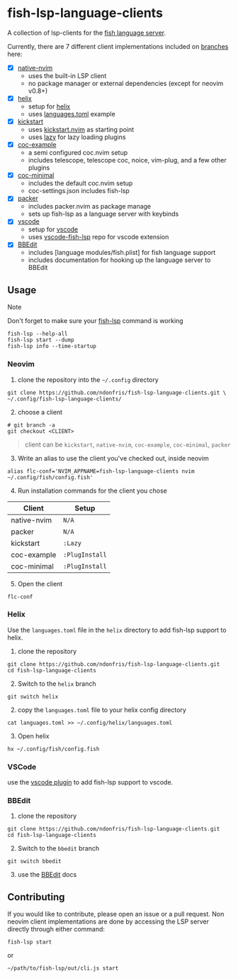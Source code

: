 <!-- markdownlint-disable-file -->
# fish-lsp-language-clients

A collection of lsp-clients for the [fish language server](https://github.com/ndonfris/fish-lsp.git).

Currently, there are 7 different client implementations included on [branches](https://github.com/ndonfris/fish-lsp-language-clients/branches) here:

- [x] [native-nvim](https://github.com/ndonfris/fish-lsp-language-clients/tree/native-nvim)
    - uses the built-in LSP client
    - no package manager or external dependencies (except for neovim v0.8+)
- [x] [helix](https://github.com/ndonfris/fish-lsp-language-clients/tree/helix)
   - setup for [helix](https://helix-editor.com/)
   - uses [languages.toml](https://github.com/ndonfris/fish-lsp-language-clients/blob/helix/languages.toml) example
- [x] [kickstart](https://github.com/ndonfris/fish-lsp-language-clients/tree/kickstart)
    - uses [kickstart.nvim](https://github.com/nvim-lua/kickstart.nvim) as starting point
    - uses [lazy](https://github.com/folke/lazy.nvim) for lazy loading plugins
- [x] [coc-example](https://github.com/ndonfris/fish-lsp-language-clients/tree/coc_example)
    - a semi configured coc.nvim setup
    - includes telescope, telescope coc, noice, vim-plug, and a few other plugins
- [x] [coc-minimal](https://github.com/ndonfris/fish-lsp-language-clients/tree/coc-minimal)
    - includes the default coc.nvim setup
    - coc-settings.json includes fish-lsp
- [x] [packer](https://github.com/ndonfris/fish-lsp-language-clients/tree/packer)
    - includes packer.nvim as package manage
    - sets up fish-lsp as a language server with keybinds
- [x] [vscode](https://marketplace.visualstudio.com/items?itemName=ndonfris.fish-lsp)
    - setup for [vscode](https://code.visualstudio.com/)
    - uses [vscode-fish-lsp](https://github.com/ndonfris/vscode-fish-lsp) repo for vscode extension
- [x] [BBEdit](https://github.com/ndonfris/fish-lsp-language-clients/tree/bbedit)
    - includes [language modules/fish.plist] for fish language support
    - includes documentation for hooking up the language server to BBEdit


## Usage

> [!NOTE]
> Don't forget to make sure your [fish-lsp](https://github.com/ndonfris/fish-lsp/) command is working
>
> ```fish
> fish-lsp --help-all
> fish-lsp start --dump
> fish-lsp info --time-startup
> ```

### Neovim

1. clone the repository into the `~/.config` directory
```fish
git clone https://github.com/ndonfris/fish-lsp-language-clients.git \
~/.config/fish-lsp-language-clients/
```
2. choose a client
```fish
# git branch -a
git checkout <CLIENT>
```
> client can be `kickstart`, `native-nvim`, `coc-example`, `coc-minimal`, `packer`

3. Write an alias to use the client you've checked out, inside neovim

```fish
alias flc-conf='NVIM_APPNAME=fish-lsp-language-clients nvim ~/.config/fish/config.fish'
```

4. Run installation commands for the client you chose

| Client | Setup |
| --- | --- |
| native-nvim | `N/A` |
| packer | `N/A` |
| kickstart | `:Lazy` |
| coc-example | `:PlugInstall` |
| coc-minimal | `:PlugInstall` |

5. Open the client
```fish
flc-conf
```

### Helix

Use the `languages.toml` file in the `helix` directory to add fish-lsp support to helix.

1. clone the repository
```fish
git clone https://github.com/ndonfris/fish-lsp-language-clients.git
cd fish-lsp-language-clients
```

2. Switch to the `helix` branch
```fish
git switch helix
```

2. copy the `languages.toml` file to your helix config directory
```fish
cat languages.toml >> ~/.config/helix/languages.toml
```

3. Open helix
```fish
hx ~/.config/fish/config.fish
```

### VSCode

use the [vscode plugin](https://marketplace.visualstudio.com/items?itemName=ndonfris.fish-lsp) to add fish-lsp support to vscode.

### BBEdit

1. clone the repository
```fish
git clone https://github.com/ndonfris/fish-lsp-language-clients.git 
cd fish-lsp-language-clients
```

2. Switch to the `bbedit` branch
```fish
git switch bbedit
```

3. use the [BBEdit](https://github.com/ndonfris/fish-lsp-language-clients/tree/bbedit) docs

## Contributing
If you would like to contribute, please open an issue or a pull request.
Non neovim client implementations are done by accessing the LSP server directly
through either command:
```fish
fish-lsp start
```
or
```fish
~/path/to/fish-lsp/out/cli.js start
```
